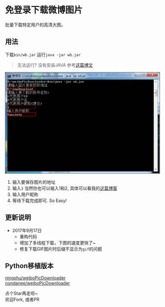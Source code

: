 # 免登录下载微博图片

批量下载特定用户的高清大图。

## 用法

下载`bin/wb.jar`
运行`java -jar wb.jar`

>无法运行? 没有安装JAVA 参考[这篇博文](http://www.cnblogs.com/ottox/p/3313540.html)

![](img/1.png)
1. 输入要保存图片的地址
2. 输入`3` 当然你也可以输入1和2, 具体可以看我的[这篇博客](http://blog.yanximin.site/2017/09/05/weibo-userid-containerid/)
3. 输入用户昵称
4. 等待下载完成即可. So Easy!

## 更新说明
- 2017年9月17日
    - 重构代码
    - 增加了多线程下载，下图的速度更快了~
    - 修复下载GIF图片时后缀不显示为`gif`的问题

## Python移植版本
[ningshu/weiboPicDownloader](https://github.com/ningshu/weiboPicDownloader)  
[nondanee/weiboPicDownloader](https://github.com/nondanee/weiboPicDownloader)  

点个Star再走呗~  
欢迎Fork, 或者PR
